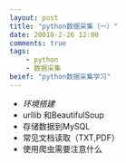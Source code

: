 ```yaml
---
layout: post
title: "python数据采集（一）"
date: 20018-2-26 12:00
comments: true
tags:
    - python
    - 数据采集
beief: "python数据采集学习"
---
```


* *环境搭建*
* urllib 和BeautifulSoup
* 存储数据到MySQL
* 常见文档读取（TXT,PDF）
* 使用爬虫需要注意什么
